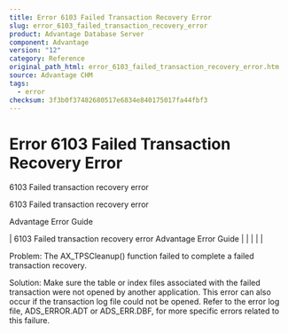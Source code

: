 ```yaml
---
title: Error 6103 Failed Transaction Recovery Error
slug: error_6103_failed_transaction_recovery_error
product: Advantage Database Server
component: Advantage
version: "12"
category: Reference
original_path_html: error_6103_failed_transaction_recovery_error.htm
source: Advantage CHM
tags:
  - error
checksum: 3f3b0f37482680517e6834e840175017fa44fbf3
---
```


# Error 6103 Failed Transaction Recovery Error

6103 Failed transaction recovery error

6103 Failed transaction recovery error

Advantage Error Guide

| 6103 Failed transaction recovery error  Advantage Error Guide |  |  |  |  |

Problem: The AX\_TPSCleanup() function failed to complete a failed transaction recovery.

Solution: Make sure the table or index files associated with the failed transaction were not opened by another application. This error can also occur if the transaction log file could not be opened. Refer to the error log file, ADS\_ERROR.ADT or ADS\_ERR.DBF, for more specific errors related to this failure.
